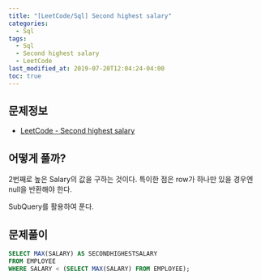 ```yaml
---
title: "[LeetCode/Sql] Second highest salary"
categories: 
  - Sql
tags:
  - Sql
  - Second highest salary
  - LeetCode
last_modified_at: 2019-07-20T12:04:24-04:00
toc: true
---
```


문제정보
-
- [LeetCode - Second highest salary](https://leetcode.com/problems/second-highest-salary)

어떻게 풀까?
-
2번째로 높은 Salary의 값을 구하는 것이다.
특이한 점은 row가 하나만 있을 경우엔 null을 반환해야 한다.

SubQuery를 활용하여 푼다.


문제풀이
-
~~~sql
SELECT MAX(SALARY) AS SECONDHIGHESTSALARY
FROM EMPLOYEE
WHERE SALARY < (SELECT MAX(SALARY) FROM EMPLOYEE);
~~~